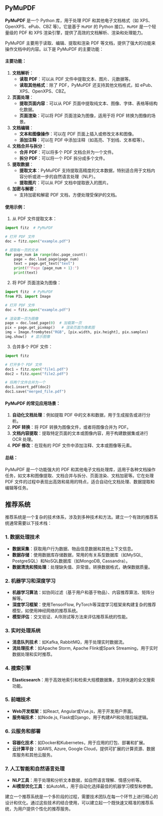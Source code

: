 ## PyMuPDF
**PyMuPDF** 是一个 Python 库，用于处理 PDF 和其他电子文档格式（如 XPS、OpenXPS、ePub、CBZ 等）。它是基于 `MuPDF` 的 Python 接口，`MuPDF` 是一个轻量级的 PDF 和 XPS 渲染引擎，提供了高效的文档解析、渲染和处理能力。

PyMuPDF 主要用于读取、编辑、提取和渲染 PDF 等文档，提供了强大的功能来操作文档中的内容。以下是 PyMuPDF 的主要功能：

#### 主要功能：
1. **文档解析**：
    - **读取 PDF**：可以从 PDF 文件中提取文本、图片、元数据等。
    - **读取其他格式**：除了 PDF，PyMuPDF 还支持其他文档格式，如 ePub、XPS、OpenXPS、CBZ。
2. **页面处理**：
    - **提取页面内容**：可以从 PDF 页面中提取纯文本、图像、字体、表格等结构化数据。
    - **页面渲染**：可以将 PDF 页面渲染为图像，适用于将 PDF 转换为图像的场景。
3. **文档编辑**：
    - **文本和图像操作**：可以在 PDF 页面上插入或修改文本和图像。
    - **添加注释**：可以在 PDF 中添加注释（如高亮、下划线、文本框等）。
4. **文档合并与拆分**：
    - **合并 PDF**：可以将多个 PDF 文档合并为一个文件。
    - **拆分 PDF**：可以将一个 PDF 拆分成多个文件。
5. **提取数据**：
    - **提取文本**：PyMuPDF 支持提取高精度的文本数据，特别适合用于文档内容分析或进一步的自然语言处理（NLP）。
    - **提取图片**：可以从 PDF 文档中提取嵌入的图片。
6. **加密与解密**：
    - 支持加密和解密 PDF 文档，方便处理受保护的文档。

#### 使用示例：


1. 从 PDF 文件提取文本：

```python
import fitz  # PyMuPDF

# 打开 PDF 文件
doc = fitz.open("example.pdf")

# 提取每一页的文本
for page_num in range(doc.page_count):
    page = doc.load_page(page_num)
    text = page.get_text("text")
    print(f"Page {page_num + 1}:")
    print(text)

```

2. 将 PDF 页面渲染为图像：

```python
import fitz  # PyMuPDF
from PIL import Image

# 打开 PDF 文件
doc = fitz.open("example.pdf")

# 渲染第一页为图像
page = doc.load_page(0)  # 加载第一页
pix = page.get_pixmap()   # 渲染页面为像素图
img = Image.frombytes("RGB", [pix.width, pix.height], pix.samples)
img.show()  # 显示图像

```

3. 合并多个 PDF 文件：

```python
import fitz

# 打开多个 PDF 文件
doc1 = fitz.open("file1.pdf")
doc2 = fitz.open("file2.pdf")

# 将两个文件合并为一个
doc1.insert_pdf(doc2)
doc1.save("merged_file.pdf")

```

#### PyMuPDF 的常见应用场景：
1. **自动化文档处理**：例如提取 PDF 中的文本和数据，用于生成报告或进行分析。
2. **PDF 转换**：将 PDF 转换为图像文件，或者将图像合并为 PDF。
3. **文档内容提取**：提取特定页面的文本或图像内容，用于构建数据集或进行 OCR 处理。
4. **PDF 修改**：在现有的 PDF 文件中添加注释、文本或图像等元素。

#### 总结：
PyMuPDF 是一个功能强大的 PDF 和其他电子文档处理库，适用于各种文档操作任务，如文本和图像提取、文档合并与拆分、页面渲染、文档加密等。它在处理 PDF 文件的过程中表现出高效和易用的特点，适合自动化文档处理、数据提取和编辑等任务。







## 推荐系统
推荐系统是一个复杂的技术体系，涉及到多种技术和方法。建立一个有效的推荐系统通常需要以下技术栈：

### 1. 数据处理技术
+ **数据采集**：获取用户行为数据、物品信息数据和其他上下文信息。
+ **数据存储**：使用数据库存储数据，常用的有关系型数据库（如MySQL, PostgreSQL）和NoSQL数据库（如MongoDB, Cassandra）。
+ **数据清洗和预处理**：处理缺失值、异常值，转换数据格式，确保数据质量。

### 2. 机器学习和深度学习
+ **机器学习算法**：如协同过滤（基于用户和基于物品）、内容推荐算法、矩阵分解等。
+ **深度学习框架**：使用TensorFlow, PyTorch等深度学习框架来构建复杂的推荐模型，如使用神经网络的推荐系统。
+ **模型评估**：交叉验证、A/B测试等方法来评估推荐系统的性能。

### 3. 实时处理系统
+ **消息队列技术**：如Kafka, RabbitMQ，用于处理实时数据流。
+ **流处理技术**：如Apache Storm, Apache Flink或Spark Streaming，用于实时数据处理和实时推荐。

### 4. 搜索引擎
+ **Elasticsearch**：用于高效地索引和检索大规模数据集，支持快速的全文搜索功能。

### 5. 前端技术
+ **Web开发框架**：如React, Angular或Vue.js，用于开发用户界面。
+ **服务端技术**：如Node.js, Flask或Django，用于构建API和处理后端逻辑。

### 6. 云服务和部署
+ **容器化技术**：如Docker和Kubernetes，用于应用的打包、部署和扩展。
+ **云计算平台**：如AWS, Azure, Google Cloud，提供可扩展的计算资源、数据库服务和其他云服务。

### 7. 人工智能和自然语言处理
+ **NLP工具**：用于处理和分析文本数据，如自然语言理解、情感分析等。
+ **AI模型优化工具**：如AutoML，用于自动化选择最佳的机器学习模型和参数。

建立一个推荐系统是一个多阶段的过程，需要技术团队在每一个环节上进行精心的设计和优化。通过这些技术的结合使用，可以建立起一个既快速又精准的推荐系统，为用户提供个性化的推荐服务。











